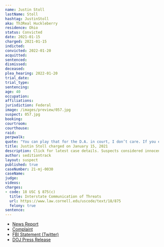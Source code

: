 ```yaml
---
name: Justin Stoll
lastName: Stoll
hashtag: JustinStoll
aka: Th3Real Huckleberry
residence: Ohio
status: Convicted
date: 2021-01-15
charged: 2021-01-15
indicted:
convicted: 2022-01-20
acquitted:
sentenced:
dismissed:
deceased:
plea_hearing: 2022-01-20
trial_date:
trial_type:
sentencing:
age: 40
occupation:
affiliations:
jurisdiction: Federal
image: /images/preview/057.jpg
suspect: 057.jpg
booking:
courtroom:
courthouse:
raid:
perpwalk:
quote: "You can play that for the D.A. in court, I don’t care. If you ever jeopardize me, from being with my family, you will absolutely meet your mother fucking maker."
title: Justin Stoll charged on January 15, 2021
description: Click for latest case details. Suspects considered innocent until proven guilty.
author: seditiontrack
layout: suspect
published: true
caseNumber: 21-mj-0030
caseName:
judge:
videos:
charges:
- code: 18 USC § 875(c)
  title: Interstate Communication of Threats
  url: https://www.law.cornell.edu/uscode/text/18/875
  felony: true
sentence:
---
```

- [News Report](https://www.whio.com/news/local/local-man-charged-connection-capitol-riots/ZAUSFUSX3RBJPOKRQH3VAIFD2I/)
- [Complaint](https://www.justice.gov/usao-dc/case-multi-defendant/file/1371536/download)
- [FBI Statement (Twitter)](https://twitter.com/FBICincinnati/status/1350161035492290565?s=20)
- [DOJ Press Release](https://www.justice.gov/usao-sdoh/pr/wilmington-man-pleads-guilty-making-online-threats-relating-his-participation-us)
